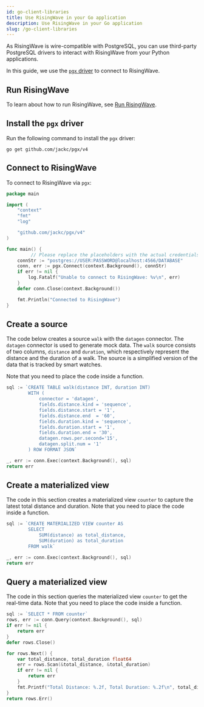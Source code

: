 ```yaml
---
id: go-client-libraries
title: Use RisingWave in your Go application
description: Use RisingWave in your Go application
slug: /go-client-libraries
---
```


As RisingWave is wire-compatible with PostgreSQL, you can use third-party PostgreSQL drivers to interact with RisingWave from your Python applications.

In this guide, we use the [`pgx` driver](https://github.com/jackc/pgx) to connect to RisingWave.

## Run RisingWave

To learn about how to run RisingWave, see [Run RisingWave](/get-started.md#run-risingwave).

## Install the `pgx` driver

Run the following command to install the `pgx` driver:

```shell
go get github.com/jackc/pgx/v4
```

## Connect to RisingWave

To connect to RisingWave via `pgx`:

```go
package main

import (
	"context"
	"fmt"
	"log"

	"github.com/jackc/pgx/v4"
)

func main() {
         // Please replace the placeholders with the actual credentials.
	connStr := "postgres://USER:PASSWORD@localhost:4566/DATABASE"
	conn, err := pgx.Connect(context.Background(), connStr)
	if err != nil {
		log.Fatalf("Unable to connect to RisingWave: %v\n", err)
	}
	defer conn.Close(context.Background())

	fmt.Println("Connected to RisingWave")
}
```

## Create a source

The code below creates a source `walk` with the `datagen` connector. The `datagen` connector is used to generate mock data. The `walk` source consists of two columns, `distance` and `duration`, which respectively represent the distance and the duration of a walk. The source is a simplified version of the data that is tracked by smart watches.

Note that you need to place the code inside a function.

```go
sql := `CREATE TABLE walk(distance INT, duration INT)
        WITH ( 
            connector = 'datagen',
            fields.distance.kind = 'sequence',
            fields.distance.start = '1',
            fields.distance.end  = '60',
            fields.duration.kind = 'sequence',
            fields.duration.start = '1',
            fields.duration.end = '30',
            datagen.rows.per.second='15',
            datagen.split.num = '1'
        ) ROW FORMAT JSON`

_, err := conn.Exec(context.Background(), sql)
return err
```
## Create a materialized view

The code in this section creates a materialized view `counter` to capture the latest total distance and duration. Note that you need to place the code inside a function.

```go
sql := `CREATE MATERIALIZED VIEW counter AS 
        SELECT
            SUM(distance) as total_distance,
            SUM(duration) as total_duration
        FROM walk`

_, err := conn.Exec(context.Background(), sql)
return err
```

## Query a materialized view

The code in this section queries the materialized view `counter` to get the real-time data. Note that you need to place the code inside a function.

```go
sql := `SELECT * FROM counter`
rows, err := conn.Query(context.Background(), sql)
if err != nil {
	return err
}
defer rows.Close()

for rows.Next() {
	var total_distance, total_duration float64
	err = rows.Scan(&total_distance, &total_duration)
	if err != nil {
		return err
	}
	fmt.Printf("Total Distance: %.2f, Total Duration: %.2f\n", total_distance, total_duration)
}
return rows.Err()
```